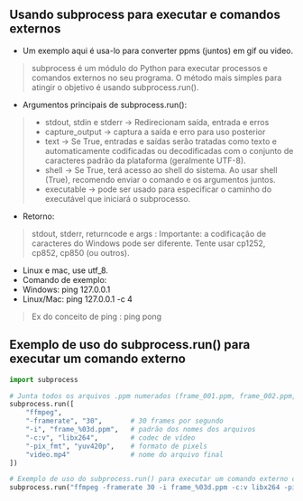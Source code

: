## Usando subprocess para executar e comandos externos
- Um exemplo aqui é usa-lo para converter ppms (juntos) em gif ou video.

> subprocess é um módulo do Python para executar  processos e comandos externos no seu programa.
> O método mais simples para atingir o objetivo é usando subprocess.run().
* Argumentos principais de subprocess.run():
> - stdout, stdin e stderr -> Redirecionam saída, entrada e erros
> - capture_output -> captura a saída e erro para uso posterior
> - text -> Se True, entradas e saídas serão tratadas como texto e automaticamente codificadas ou decodificadas com o conjunto de caracteres padrão da plataforma (geralmente UTF-8).
> - shell -> Se True, terá acesso ao shell do sistema. Ao usar
> shell (True), recomendo enviar o comando e os argumentos juntos.
> - executable -> pode ser usado para especificar o caminho do executável que iniciará o subprocesso.

* Retorno:
> stdout, stderr, returncode e args
: Importante: a codificação de caracteres do Windows pode ser diferente. Tente usar cp1252, cp852, cp850 (ou outros). 
- Linux e  mac, use utf_8.
- Comando de exemplo:
- Windows: ping 127.0.0.1
- Linux/Mac: ping 127.0.0.1 -c 4
> Ex do conceito de ping : ping pong 

## Exemplo de uso do subprocess.run() para executar um comando externo
```python
import subprocess

# Junta todos os arquivos .ppm numerados (frame_001.ppm, frame_002.ppm, ...)
subprocess.run([
    "ffmpeg",
    "-framerate", "30",       # 30 frames por segundo
    "-i", "frame_%03d.ppm",   # padrão dos nomes dos arquivos
    "-c:v", "libx264",        # codec de vídeo
    "-pix_fmt", "yuv420p",    # formato de pixels
    "video.mp4"               # nome do arquivo final
])

# Exemplo de uso do subprocess.run() para executar um comando externo com shell
subprocess.run("ffmpeg -framerate 30 -i frame_%03d.ppm -c:v libx264 -pix_fmt yuv420p video.mp4", shell=True)
```
